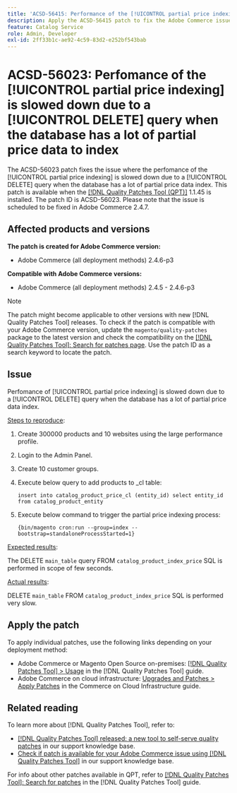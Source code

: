 ```yaml
---
title: 'ACSD-56415: Performance of the [!UICONTROL partial price indexing] is slowed down due to a [!UICONTROL DELETE] query.'
description: Apply the ACSD-56415 patch to fix the Adobe Commerce issue where the performance of the [!UICONTROL partial price indexing] gets slowed down due to a [!UICONTROL DELETE] query when the database has a lot of partial price data to index.
feature: Catalog Service
role: Admin, Developer
exl-id: 2ff33b1c-ae92-4c59-83d2-e252bf543bab
---
```

# ACSD-56023: Perfomance of the [!UICONTROL partial price indexing] is slowed down due to a [!UICONTROL DELETE] query when the database has a lot of partial price data to index

The ACSD-56023 patch fixes the issue where the perfomance of the [!UICONTROL partial price indexing] is slowed down due to a [!UICONTROL DELETE] query when the database has a lot of partial price data index. This patch is available when the [[!DNL Quality Patches Tool (QPT)]](/help/announcements/adobe-commerce-announcements/magento-quality-patches-released-new-tool-to-self-serve-quality-patches.md) 1.1.45 is installed. The patch ID is ACSD-56023. Please note that the issue is scheduled to be fixed in Adobe Commerce 2.4.7.

## Affected products and versions

**The patch is created for Adobe Commerce version:**

* Adobe Commerce (all deployment methods) 2.4.6-p3

**Compatible with Adobe Commerce versions:**

* Adobe Commerce (all deployment methods) 2.4.5 - 2.4.6-p3

>[!NOTE]
>
>The patch might become applicable to other versions with new [!DNL Quality Patches Tool] releases. To check if the patch is compatible with your Adobe Commerce version, update the `magento/quality-patches` package to the latest version and check the compatibility on the [[!DNL Quality Patches Tool]: Search for patches page](https://experienceleague.adobe.com/tools/commerce-quality-patches/index.html). Use the patch ID as a search keyword to locate the patch.

## Issue

Perfomance of [!UICONTROL partial price indexing] is slowed down due to a [!UICONTROL DELETE] query when the database has a lot of partial price data index. 

<u>Steps to reproduce</u>:

1. Create 300000 products and 10 websites using the large performance profile.
1. Login to the Admin Panel.
1. Create 10 customer groups.
1. Execute below query to add products to _cl table:

    `
       insert into catalog_product_price_cl (entity_id) select entity_id from catalog_product_entity
    `

1. Execute below command to trigger the partial price indexing process:

    `
       {bin/magento cron:run --group=index --bootstrap=standaloneProcessStarted=1}
    `


<u>Expected results</u>:

The DELETE `main_table` query FROM `catalog_product_index_price` SQL is performed in scope of few seconds.

<u>Actual results</u>:

DELETE `main_table` FROM `catalog_product_index_price` SQL is performed very slow.

## Apply the patch

To apply individual patches, use the following links depending on your deployment method:

* Adobe Commerce or Magento Open Source on-premises: [[!DNL Quality Patches Tool] > Usage](https://experienceleague.adobe.com/docs/commerce-operations/tools/quality-patches-tool/usage.html) in the [!DNL Quality Patches Tool] guide.
* Adobe Commerce on cloud infrastructure: [Upgrades and Patches > Apply Patches](https://experienceleague.adobe.com/docs/commerce-cloud-service/user-guide/develop/upgrade/apply-patches.html) in the Commerce on Cloud Infrastructure guide.

## Related reading

To learn more about [!DNL Quality Patches Tool], refer to:

* [[!DNL Quality Patches Tool] released: a new tool to self-serve quality patches](/help/announcements/adobe-commerce-announcements/magento-quality-patches-released-new-tool-to-self-serve-quality-patches.md) in our support knowledge base.
* [Check if patch is available for your Adobe Commerce issue using [!DNL Quality Patches Tool]](/help/support-tools/patches-available-in-qpt-tool/check-patch-for-magento-issue-with-magento-quality-patches.md) in our support knowledge base.

For info about other patches available in QPT, refer to [[!DNL Quality Patches Tool]: Search for patches](https://experienceleague.adobe.com/tools/commerce-quality-patches/index.html) in the [!DNL Quality Patches Tool] guide.
